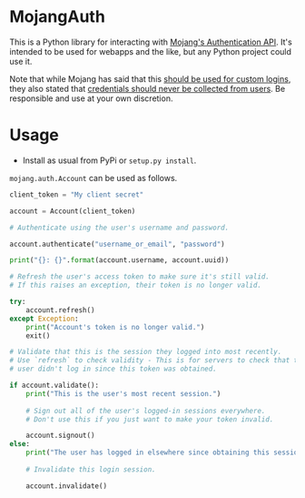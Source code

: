 MojangAuth
==========

This is a Python library for interacting with [Mojang's Authentication API](http://wiki.vg/Authentication).
It's intended to be used for webapps and the like, but any Python project could use it.

Note that while Mojang has said that this [should be used for custom logins](https://twitter.com/KrisJelbring/status/453573406341206016),
they also stated that [credentials should never be collected from users](https://twitter.com/KrisJelbring/status/461390585086361600).
Be responsible and use at your own discretion.

Usage
=====

* Install as usual from PyPi or `setup.py install`.

`mojang.auth.Account` can be used as follows.

```python
client_token = "My client secret"

account = Account(client_token)

# Authenticate using the user's username and password.

account.authenticate("username_or_email", "password")

print("{}: {}".format(account.username, account.uuid))

# Refresh the user's access token to make sure it's still valid.
# If this raises an exception, their token is no longer valid.

try:
    account.refresh()
except Exception:
    print("Account's token is no longer valid.")
    exit()

# Validate that this is the session they logged into most recently.
# Use `refresh` to check validity - This is for servers to check that the
# user didn't log in since this token was obtained.

if account.validate():
    print("This is the user's most recent session.")
    
    # Sign out all of the user's logged-in sessions everywhere.
    # Don't use this if you just want to make your token invalid.

    account.signout()
else:
    print("The user has logged in elsewhere since obtaining this session.")
    
    # Invalidate this login session.

    account.invalidate()

```
